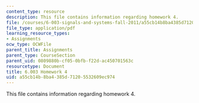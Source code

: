 ```yaml
---
content_type: resource
description: This file contains information regarding homework 4.
file: /courses/6-003-signals-and-systems-fall-2011/a55cb14b8ba4385d71205532609ec974_MIT6_003F11_hw04.pdf
file_type: application/pdf
learning_resource_types:
- Assignments
ocw_type: OCWFile
parent_title: Assignments
parent_type: CourseSection
parent_uid: 0809880b-cf05-0bfb-f22d-ac450701563c
resourcetype: Document
title: 6.003 Homework 4
uid: a55cb14b-8ba4-385d-7120-5532609ec974
---
```

This file contains information regarding homework 4.

